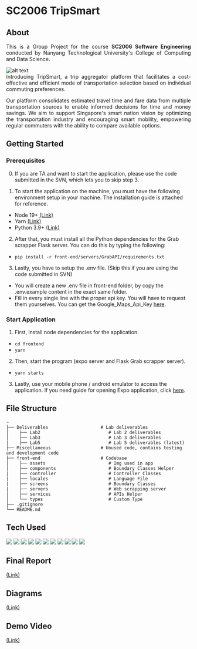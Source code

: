 # SC2006 TripSmart

## About
<div align="Justify">
  
This is a Group Project for the course **SC2006 Software Engineering** conducted by Nanyang Technological University's College of Computing and Data Science. 
<p></p>

![alt text](./tripsmart.gif)   
Introducing TripSmart, a trip aggregator platform that facilitates a cost-effective and efficient mode of transportation selection based on individual commuting preferences. 

Our platform consolidates estimated travel time and fare data from multiple transportation sources to enable informed decisions for time and money savings. We aim to support Singapore's smart nation vision by optimizing the transportation industry and encouraging smart mobility, empowering regular commuters with the ability to compare available options.

</div>

## Getting Started

### Prerequisites

0. If you are TA and want to start the application, please use the code submitted in the SVN, which lets you to skip step 3.

1. To start the application on the machine, you must have the following environment setup in your machine. The installation guide is attached for reference.
* Node 19+ <a href="https://nodejs.org/en">(Link)</a>
* Yarn <a href="https://classic.yarnpkg.com/lang/en/docs/install/">(Link)</a>
* Python 3.9+ <a href="https://www.python.org/downloads/">(Link)</a>

2. After that, you must install all the Python dependencies for the Grab scrapper Flask server. You can do this by typing the following:
* ``` pip install -r front-end/servers/GrabAPI/requirements.txt ```

3. Lastly, you have to setup the .env file. (Skip this if you are using the code submitted in SVN)
* You will create a new .env file in front-end folder, by copy the .env.example content in the exact same folder.
* Fill in every single line with the proper api key. You will have to request them yourselves. You can get the Google_Maps_Api_Key <a href="https://developers.google.com/maps/documentation/javascript">here</a>.

### Start Application

1. First, install node dependencies for the application.
* ``` cd frontend ```   
* ``` yarn ```
2. Then, start the program (expo server and Flask Grab scrapper server).
* ``` yarn starts ```
3. Lastly, use your mobile phone / android emulator to access the application. If you need guide for opening Expo application, click <a href="https://docs.expo.dev/workflow/run-on-device/">here</a>.

## File Structure
```
~
├── Deliverables                    # Lab deliverables
│    ├── Lab2                          # Lab 2 deliverables
│    ├── Lab3                          # Lab 3 deliverables
|    ├── Lab5                          # Lab 5 deliverables (latest)
├── Miscellaneous                   # Unused code, contains testing and development code
├── front-end                       # Codebase
│    ├── assets                        # Img used in app
│    ├── components                    # Boundary Classes Helper
|    ├── controller                    # Controller Classes
|    ├── locales                       # Language File
|    ├── screens                       # Boundary Classes
|    ├── servers                       # Web scrapping server
│    ├── services                      # APIs Helper
│    └── types                         # Custom Type
├── .gitignore
└── README.md
```

## Tech Used  
  <p>
    <img src="https://img.shields.io/badge/Expo-8b0000?style=for-the-badge&logo=expo" />
    <img src="https://img.shields.io/badge/yarn-096AB0?style=for-the-badge&logo=yarn" />
    <img src="https://img.shields.io/badge/typescript-8b7700?style=for-the-badge&logo=typescript" />
    <img src="https://img.shields.io/badge/python-096AB?style=for-the-badge&logo=python" />
    <img src="https://img.shields.io/badge/selenium-8b0080?style=for-the-badge&logo=selenium" />
    <img src="https://img.shields.io/badge/flask-7C96AB?style=for-the-badge&logo=flask" /> 
    <img src="https://img.shields.io/badge/Socket.io-701430?style=for-the-badge&logo=socketdotio" /> 
    <img src="https://img.shields.io/badge/mongodb-536AB0?style=for-the-badge&logo=mongodb" />
    <img src="https://img.shields.io/badge/react-5b7700?style=for-the-badge&logo=react" />
    <img src="https://img.shields.io/badge/npm-8096Af?style=for-the-badge&logo=npm" />
    <img src="https://img.shields.io/badge/googlemaps-fbff80?style=for-the-badge&logo=googlemaps" />
  </p>

## Final Report   
<a href="/Deliverables/Lab5/SRS.pdf">(Link)</a>
## Diagrams   
<a href="/Deliverables/Lab5/Diagrams">(Link)</a>
## Demo Video
<a href="https://www.youtube.com/watch?v=--SPR8MP-l4">(Link)</a>
